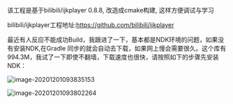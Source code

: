 该工程是基于bilibili/ijkplayer 0.8.8, 改造成cmake构建, 这样方便调试与学习

bilibili/ijkplayer工程地址:https://github.com/bilibili/ijkplayer

最近有人反应不能成功Build，我跟进了一下，基本都是NDK环境的问题，如果没有安装NDK,在Gradle 同步的就会自动去下载，如果网上慢会需要很久。这个库有994.3M，我试了一下即使不翻墙，下载速度也很快，请按照如下的步骤先安装NDK：

![image-20201201093835153](https://www.bzblog.online/public/image-20201201093835153.png)

![image-20201201093802264](https://www.bzblog.online/public/image-20201201093802264.png)

